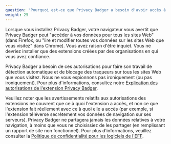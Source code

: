 ```yaml
---
question: "Pourquoi est-ce que Privacy Badger a besoin d'avoir accès à mes données pour tous les sites Web ?"
weight: 25
---
```


Lorsque vous installez Privacy Badger, votre navigateur vous avertit que Privacy Badger peut "accéder à vos données pour tous les sites Web" (dans Firefox, ou "lire et modifier toutes vos données sur les sites Web que vous visitez" dans Chrome). Vous avez raison d'être inquiet. Vous ne devriez installer que des extensions créées par des organisations en qui vous avez confiance.

Privacy Badger a besoin de ces autorisations pour faire son travail de détection automatique et de blocage des traqueurs sur tous les sites Web que vous visitez. Nous ne vous espionnons pas ironiquement (ou pas ironiquement). Pour plus d'informations, consultez notre [Explication des autorisations de l'extension Privacy Badger](https://github.com/EFForg/privacybadger/blob/master/doc/permissions.md).

Veuillez noter que les avertissements relatifs aux autorisations des extensions ne couvrent que ce à quoi l'extension a accès, et non ce que l'extension fait réellement avec ce à quoi elle a accès (par exemple, si l'extension téléverse secrètement vos données de navigation sur ses serveurs). Privacy Badger ne partagera jamais les données relatives à votre navigation, à moins que vous ne choisissiez de les partager (en remplissant un rapport de site non fonctionnel). Pour plus d'informations, veuillez consulter la [Politique de confidentialité pour les logiciels de l'EFF](https://www.eff.org/code/privacy/policy).
